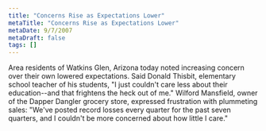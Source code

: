 ```yaml
---
title: "Concerns Rise as Expectations Lower"
metaTitle: "Concerns Rise as Expectations Lower"
metaDate: 9/7/2007
metaDraft: false
tags: []
---
```


Area residents of Watkins Glen, Arizona today noted increasing concern over their own lowered expectations. Said Donald Thisbit, elementary school teacher of his students, "I just couldn't care less about their education--and that frightens the heck out of me." Wilford Mansfield, owner of the Dapper Dangler grocery store, expressed frustration with plummeting sales: "We've posted record losses every quarter for the past seven quarters, and I couldn't be more concerned about how little I care."